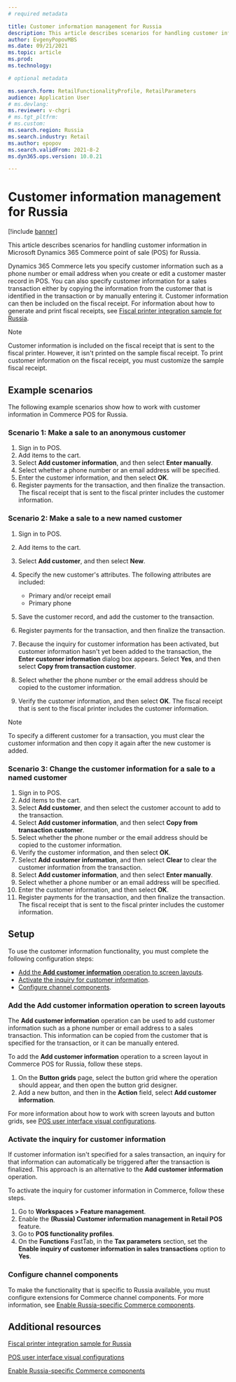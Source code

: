 ```yaml
---
# required metadata

title: Customer information management for Russia
description: This article describes scenarios for handling customer information in Microsoft Dynamics 365 Commerce point of sale (POS) for Russia.
author: EvgenyPopovMBS
ms.date: 09/21/2021
ms.topic: article
ms.prod:
ms.technology:

# optional metadata

ms.search.form: RetailFunctionalityProfile, RetailParameters
audience: Application User
# ms.devlang:
ms.reviewer: v-chgri
# ms.tgt_pltfrm:
# ms.custom:
ms.search.region: Russia
ms.search.industry: Retail
ms.author: epopov
ms.search.validFrom: 2021-8-2
ms.dyn365.ops.version: 10.0.21

---
```

# Customer information management for Russia

[!include [banner](../includes/banner.md)]

This article describes scenarios for handling customer information in Microsoft Dynamics 365 Commerce point of sale (POS) for Russia.

Dynamics 365 Commerce lets you specify customer information such as a phone number or email address when you create or edit a customer master record in POS. You can also specify customer information for a sales transaction either by copying the information from the customer that is identified in the transaction or by manually entering it. Customer information can then be included on the fiscal receipt. For information about how to generate and print fiscal receipts, see [Fiscal printer integration sample for Russia](rus-fpi-sample.md).

> [!NOTE]
> Customer information is included on the fiscal receipt that is sent to the fiscal printer. However, it isn't printed on the sample fiscal receipt. To print customer information on the fiscal receipt, you must customize the sample fiscal receipt.

## Example scenarios

The following example scenarios show how to work with customer information in Commerce POS for Russia.

### Scenario 1: Make a sale to an anonymous customer

1. Sign in to POS.
1. Add items to the cart.
1. Select **Add customer information**, and then select **Enter manually**.
1. Select whether a phone number or an email address will be specified.
1. Enter the customer information, and then select **OK**.
1. Register payments for the transaction, and then finalize the transaction. The fiscal receipt that is sent to the fiscal printer includes the customer information.

### Scenario 2: Make a sale to a new named customer

1. Sign in to POS.
1. Add items to the cart.
1. Select **Add customer**, and then select **New**.
1. Specify the new customer's attributes. The following attributes are included:

    - Primary and/or receipt email
    - Primary phone

1. Save the customer record, and add the customer to the transaction.
1. Register payments for the transaction, and then finalize the transaction.
1. Because the inquiry for customer information has been activated, but customer information hasn't yet been added to the transaction, the **Enter customer information** dialog box appears. Select **Yes**, and then select **Copy from transaction customer**.
1. Select whether the phone number or the email address should be copied to the customer information.
1. Verify the customer information, and then select **OK**. The fiscal receipt that is sent to the fiscal printer includes the customer information.

> [!NOTE]
> To specify a different customer for a transaction, you must clear the customer information and then copy it again after the new customer is added.

### Scenario 3: Change the customer information for a sale to a named customer

1. Sign in to POS.
1. Add items to the cart.
1. Select **Add customer**, and then select the customer account to add to the transaction.
1. Select **Add customer information**, and then select **Copy from transaction customer**.
1. Select whether the phone number or the email address should be copied to the customer information.
1. Verify the customer information, and then select **OK**.
1. Select **Add customer information**, and then select **Clear** to clear the customer information from the transaction.
1. Select **Add customer information**, and then select **Enter manually**.
1. Select whether a phone number or an email address will be specified.
1. Enter the customer information, and then select **OK**.
1. Register payments for the transaction, and then finalize the transaction. The fiscal receipt that is sent to the fiscal printer includes the customer information.

## Setup

To use the customer information functionality, you must complete the following configuration steps:

- [Add the **Add customer information** operation to screen layouts](#add-the-add-customer-information-operation-to-screen-layouts).
- [Activate the inquiry for customer information](#activate-the-inquiry-for-customer-information).
- [Configure channel components](#configure-channel-components).

### Add the Add customer information operation to screen layouts

The **Add customer information** operation can be used to add customer information such as a phone number or email address to a sales transaction. This information can be copied from the customer that is specified for the transaction, or it can be manually entered.

To add the **Add customer information** operation to a screen layout in Commerce POS for Russia, follow these steps.

1. On the **Button grids** page, select the button grid where the operation should appear, and then open the button grid designer.
1. Add a new button, and then in the **Action** field, select **Add customer information**. 

For more information about how to work with screen layouts and button grids, see [POS user interface visual configurations](../pos-screen-layouts.md).

### Activate the inquiry for customer information

If customer information isn't specified for a sales transaction, an inquiry for that information can automatically be triggered after the transaction is finalized. This approach is an alternative to the **Add customer information** operation.

To activate the inquiry for customer information in Commerce, follow these steps.

1. Go to **Workspaces \> Feature management**.
1. Enable the **(Russia) Customer information management in Retail POS** feature.
1. Go to **POS functionality profiles**.
1. On the **Functions** FastTab, in the **Tax parameters** section, set the **Enable inquiry of customer information in sales transactions** option to **Yes**.

### Configure channel components

To make the functionality that is specific to Russia available, you must configure extensions for Commerce channel components. For more information, see [Enable Russia-specific Commerce components](./rus-commerce-setup.md#enable-russia-specific-commerce-components).

## Additional resources

[Fiscal printer integration sample for Russia](rus-fpi-sample.md)

[POS user interface visual configurations](../pos-screen-layouts.md)

[Enable Russia-specific Commerce components](./rus-commerce-setup.md#enable-russia-specific-commerce-components)
